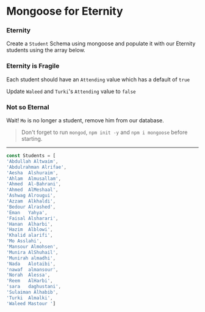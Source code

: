 # Mongoose for Eternity

### Eternity

Create a `Student` Schema using mongoose and populate it with our Eternity students using the array below.

### Eternity is Fragile

Each student should have an `Attending` value which has a default of `true`

Update `Waleed` and `Turki`'s `Attending` value to `false`

### Not so Eternal 

Wait! `Mo` is no longer a student, remove him from our database.


>Don't forget to run `mongod`, `npm init -y` and `npm i mongoose` before starting.

---

```js
const Students = [
'Abdullah Altwaim',
'Abdulrahman Alrifae',
'Aesha	Alshuraim',
'Ahlam	Almusallam',
'Ahmed	Al-Bahrani',
'Ahmed	AlMeshaal',
'Ashwag	Alrougui',
'Azzam	Alkhaldi',
'Bedour	Alrashed',
'Eman	Yahya',
'Faisal	Alsharari',
'Hanan	Alharbi',
'Hazim	Alblowi',
'Khalid	alarifi',
'Mo	Asslahi',
'Mansour Almohsen',
'Munira	AlShuhail',
'Munirah almadhi',
'Nada	Alotaibi',
'nawaf	almansour',
'Norah	Alessa',
'Reem	AlHarbi',
'sara	daghustani',
'Sulaiman Alhabib',
'Turki	Almalki',
'Waleed	Mastour ']
```